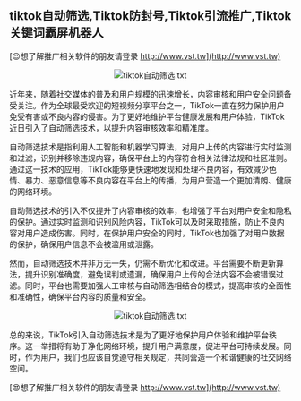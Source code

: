 ## **tiktok自动筛选,Tiktok防封号,Tiktok引流推广,Tiktok关键词霸屏机器人**

[😍想了解推广相关软件的朋友请登录 http://www.vst.tw](http://www.vst.tw)

 <center><img src="https://vst.tw/MP4/tuiguang/png/2.png" alt="tiktok自动筛选.txt"></center>

近年来，随着社交媒体的普及和用户规模的迅速增长，内容审核和用户安全问题备受关注。作为全球最受欢迎的短视频分享平台之一，TikTok一直在努力保护用户免受有害或不良内容的侵害。为了更好地维护平台健康发展和用户体验，TikTok近日引入了自动筛选技术，以提升内容审核效率和精准度。

自动筛选技术是指利用人工智能和机器学习算法，对用户上传的内容进行实时监测和过滤，识别并移除违规内容，确保平台上的内容符合相关法律法规和社区准则。通过这一技术的应用，TikTok能够更快速地发现和处理不良内容，有效减少色情、暴力、恶意信息等不良内容在平台上的传播，为用户营造一个更加清朗、健康的网络环境。

自动筛选技术的引入不仅提升了内容审核的效率，也增强了平台对用户安全和隐私的保护。通过实时监测和识别风险内容，TikTok可以及时采取措施，防止不良内容对用户造成伤害。同时，在保护用户安全的同时，TikTok也加强了对用户数据的保护，确保用户信息不会被滥用或泄露。

然而，自动筛选技术并非万无一失，仍需不断优化和改进。平台需要不断更新算法，提升识别准确度，避免误判或遗漏，确保用户上传的合法内容不会被错误过滤。同时，平台也需要加强人工审核与自动筛选相结合的模式，提高审核的全面性和准确性，确保平台内容的质量和安全。

 <center><img src="https://vst.tw/MP4/tuiguang/png/5.png" alt="tiktok自动筛选.txt"></center>

总的来说，TikTok引入自动筛选技术是为了更好地保护用户体验和维护平台秩序。这一举措将有助于净化网络环境，提升用户满意度，促进平台可持续发展。同时，作为用户，我们也应该自觉遵守相关规定，共同营造一个和谐健康的社交网络空间。

[😍想了解推广相关软件的朋友请登录 http://www.vst.tw](http://www.vst.tw)



